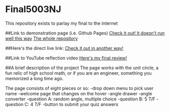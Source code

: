 # Final5003NJ

This repository exists to parlay my final to the internet

##Link to demonstration page (i.e. Github Pages)
[Check it out! It doesn't run well this way](https://njj2113.github.io/Final5003NJ/)
[The whole repository](https://github.com/njj2113/Final5003NJ)

##Here's the direct live link:
[Check it out in another way!](https://codepen.io/njj2113/live/zVpzwr)

##Link to YouTube reflection video
[Here's my final review!](https://youtu.be/xHnvwFOaWb0)

##A brief description of the project
The page works with the unit circle, a fun relic of high school math, or if you are an engineer, something you memorized a long time ago.

The page consists of eight pieces or so:
-drop down menu to pick user name
-welcome page that changes on the hover
-angle drawer
-angle converter
-question A: random angle, multiple choice
-question B: 5 T/F
-question C: 4 T/F
-button to submit your quiz answers
